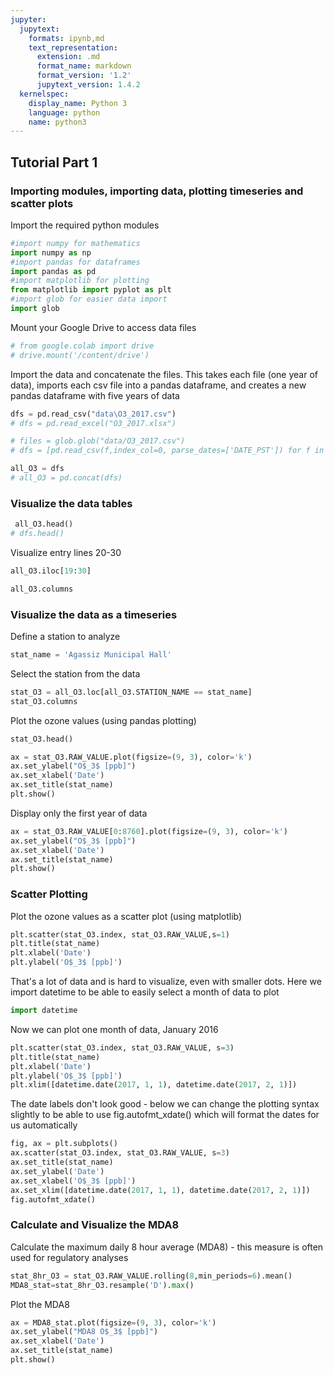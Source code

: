 ```yaml
---
jupyter:
  jupytext:
    formats: ipynb,md
    text_representation:
      extension: .md
      format_name: markdown
      format_version: '1.2'
      jupytext_version: 1.4.2
  kernelspec:
    display_name: Python 3
    language: python
    name: python3
---
```


<!-- #region colab_type="text" id="Af6e84nV4FvG" -->
## Tutorial Part 1
### Importing modules, importing data, plotting timeseries and scatter plots
<!-- #endregion -->

<!-- #region colab_type="text" id="fyF4Y6Zz_6RE" -->

Import the required python modules
<!-- #endregion -->

```python colab={} colab_type="code" id="unUVivdPmhNz"
#import numpy for mathematics
import numpy as np
#import pandas for dataframes
import pandas as pd
#import matplotlib for plotting
from matplotlib import pyplot as plt
#import glob for easier data import
import glob
```

<!-- #region colab_type="text" id="Aeu0GzWZFzRI" -->
Mount your Google Drive to access data files
<!-- #endregion -->

```python colab={"base_uri": "https://localhost:8080/", "height": 54} colab_type="code" executionInfo={"elapsed": 309, "status": "ok", "timestamp": 1591985663609, "user": {"displayName": "Rivkah Gardner-Frolick", "photoUrl": "", "userId": "01660883882147847432"}, "user_tz": 420} id="vLrL2spWA0sM" outputId="a95c932b-969b-4956-dde3-7272e61d19b7"
# from google.colab import drive
# drive.mount('/content/drive')
```

<!-- #region colab_type="text" id="mxnuV0L3AFGo" -->
Import the data and concatenate the files. This takes each file (one year of data), imports each csv file into a pandas dataframe, and creates a new pandas dataframe with five years of data
<!-- #endregion -->

```python colab={"base_uri": "https://localhost:8080/", "height": 72} colab_type="code" executionInfo={"elapsed": 5135, "status": "ok", "timestamp": 1590013640924, "user": {"displayName": "Rivkah Gardner-Frolick", "photoUrl": "", "userId": "01660883882147847432"}, "user_tz": 420} id="JBiBubDeAOOX" outputId="7fc5d8fd-d8f6-4fe7-8434-e47f78660658"
dfs = pd.read_csv("data\O3_2017.csv")
# dfs = pd.read_excel("O3_2017.xlsx")

# files = glob.glob("data/O3_2017.csv") 
# dfs = [pd.read_csv(f,index_col=0, parse_dates=['DATE_PST']) for f in files]

all_O3 = dfs 
# all_O3 = pd.concat(dfs) 
```

<!-- #region colab_type="text" id="oStzyJkTIKNb" -->
### Visualize the data tables
<!-- #endregion -->

```python colab={"base_uri": "https://localhost:8080/", "height": 431} colab_type="code" executionInfo={"elapsed": 393, "status": "ok", "timestamp": 1590014147392, "user": {"displayName": "Rivkah Gardner-Frolick", "photoUrl": "", "userId": "01660883882147847432"}, "user_tz": 420} id="cns_GR1ZGAZk" outputId="25690a3d-c257-4bd1-b7c0-1d912f6b56c5"
 all_O3.head()
# dfs.head()
```

<!-- #region colab_type="text" id="-Dk47y7rwb-y" -->
Visualize entry lines 20-30
<!-- #endregion -->

```python colab={"base_uri": "https://localhost:8080/", "height": 828} colab_type="code" executionInfo={"elapsed": 410, "status": "ok", "timestamp": 1590014723405, "user": {"displayName": "Rivkah Gardner-Frolick", "photoUrl": "", "userId": "01660883882147847432"}, "user_tz": 420} id="3UWP8fFOwjTd" outputId="25326195-be63-4f1a-b174-f077e47a5a94"
all_O3.iloc[19:30]
```

```python colab={"base_uri": "https://localhost:8080/", "height": 86} colab_type="code" executionInfo={"elapsed": 337, "status": "ok", "timestamp": 1590014829352, "user": {"displayName": "Rivkah Gardner-Frolick", "photoUrl": "", "userId": "01660883882147847432"}, "user_tz": 420} id="N2Yq2JTjRF0x" outputId="125d684b-c907-4629-9ae2-0d71d2ddf3ef"
all_O3.columns
```

<!-- #region colab_type="text" id="iHiq-fsl6QzO" -->
### Visualize the data as a timeseries
<!-- #endregion -->

<!-- #region colab_type="text" id="LVc025nbF9R0" -->
Define a station to analyze
<!-- #endregion -->

```python colab={} colab_type="code" id="KqX5zZ0W_Ohy"
stat_name = 'Agassiz Municipal Hall'
```

<!-- #region colab_type="text" id="xm6cZgUDI9Hj" -->
Select the station from the data
<!-- #endregion -->

```python colab={} colab_type="code" id="MHRSFQqEJS1s"
stat_O3 = all_O3.loc[all_O3.STATION_NAME == stat_name]
stat_O3.columns
```

<!-- #region colab_type="text" id="uBPdeAerJIdt" -->
Plot the ozone values (using pandas plotting)
<!-- #endregion -->

```python colab={"base_uri": "https://localhost:8080/", "height": 431} colab_type="code" executionInfo={"elapsed": 394, "status": "ok", "timestamp": 1590015124134, "user": {"displayName": "Rivkah Gardner-Frolick", "photoUrl": "", "userId": "01660883882147847432"}, "user_tz": 420} id="0M6yOOSxSUhx" outputId="7ff65380-4c5d-42fa-8bad-0bee892e0295"
stat_O3.head()
```

```python colab={"base_uri": "https://localhost:8080/", "height": 236} colab_type="code" executionInfo={"elapsed": 885, "status": "ok", "timestamp": 1590006827080, "user": {"displayName": "Rivkah Gardner-Frolick", "photoUrl": "", "userId": "01660883882147847432"}, "user_tz": 420} id="bNF4iMuDJV_9" outputId="15d6145a-641f-446e-9721-872cdf544187"
ax = stat_O3.RAW_VALUE.plot(figsize=(9, 3), color='k')
ax.set_ylabel("O$_3$ [ppb]")
ax.set_xlabel('Date')
ax.set_title(stat_name)
plt.show()
```

<!-- #region colab_type="text" id="g1-1E5CeNG5q" -->
Display only the first year of data
<!-- #endregion -->

```python colab={"base_uri": "https://localhost:8080/", "height": 253} colab_type="code" executionInfo={"elapsed": 805, "status": "ok", "timestamp": 1590015331768, "user": {"displayName": "Rivkah Gardner-Frolick", "photoUrl": "", "userId": "01660883882147847432"}, "user_tz": 420} id="1ZfpMBLCJrjJ" outputId="84610232-9735-4a19-e7f3-2c771363e954"
ax = stat_O3.RAW_VALUE[0:8760].plot(figsize=(9, 3), color='k')
ax.set_ylabel("O$_3$ [ppb]")
ax.set_xlabel('Date')
ax.set_title(stat_name)
plt.show()
```

<!-- #region colab_type="text" id="ZxD9aI6q6Xdp" -->
### Scatter Plotting
<!-- #endregion -->

<!-- #region colab_type="text" id="evu1vX9K5ARz" -->
Plot the ozone values as a scatter plot (using matplotlib)
<!-- #endregion -->

```python colab={"base_uri": "https://localhost:8080/", "height": 312} colab_type="code" executionInfo={"elapsed": 599, "status": "ok", "timestamp": 1590007574272, "user": {"displayName": "Rivkah Gardner-Frolick", "photoUrl": "", "userId": "01660883882147847432"}, "user_tz": 420} id="vrb_rDy6y_TZ" outputId="d37cd728-30c3-4b1b-d65a-d333aeb35200"
plt.scatter(stat_O3.index, stat_O3.RAW_VALUE,s=1)
plt.title(stat_name)
plt.xlabel('Date')
plt.ylabel('O$_3$ [ppb]')
```

<!-- #region colab_type="text" id="hD-Yw5ZK5S7F" -->
That's a lot of data and is hard to visualize, even with smaller dots. Here we import datetime to be able to easily select a month of data to plot
<!-- #endregion -->

```python colab={} colab_type="code" id="cDzMjouP1xB7"
import datetime
```

<!-- #region colab_type="text" id="CFope3FR5d-o" -->
Now we can plot one month of data, January 2016
<!-- #endregion -->

```python colab={"base_uri": "https://localhost:8080/", "height": 312} colab_type="code" executionInfo={"elapsed": 615, "status": "ok", "timestamp": 1590008105674, "user": {"displayName": "Rivkah Gardner-Frolick", "photoUrl": "", "userId": "01660883882147847432"}, "user_tz": 420} id="NYBKoqFy3hTD" outputId="ab73aeb9-86ab-445d-9c7a-f721204a6236"
plt.scatter(stat_O3.index, stat_O3.RAW_VALUE, s=3)
plt.title(stat_name)
plt.xlabel('Date')
plt.ylabel('O$_3$ [ppb]')
plt.xlim([datetime.date(2017, 1, 1), datetime.date(2017, 2, 1)])
```

<!-- #region colab_type="text" id="35xbIhKN5jo6" -->
The date labels don't look good - below we can change the plotting syntax slightly to be able to use fig.autofmt_xdate() which will format the dates for us automatically
<!-- #endregion -->

```python colab={"base_uri": "https://localhost:8080/", "height": 305} colab_type="code" executionInfo={"elapsed": 881, "status": "ok", "timestamp": 1590008202725, "user": {"displayName": "Rivkah Gardner-Frolick", "photoUrl": "", "userId": "01660883882147847432"}, "user_tz": 420} id="3kB_p2RC06TM" outputId="6c949c2c-e3b0-451c-d038-16079d730c4d"
fig, ax = plt.subplots()
ax.scatter(stat_O3.index, stat_O3.RAW_VALUE, s=3)
ax.set_title(stat_name)
ax.set_ylabel('Date')
ax.set_xlabel('O$_3$ [ppb]')
ax.set_xlim([datetime.date(2017, 1, 1), datetime.date(2017, 2, 1)])
fig.autofmt_xdate()
```

<!-- #region colab_type="text" id="BMbDVgfQ6d8b" -->
### Calculate and Visualize the MDA8
<!-- #endregion -->

<!-- #region colab_type="text" id="oxWtAf9iJBMG" -->
Calculate the maximum daily 8 hour average (MDA8) - this measure is often used for regulatory analyses


<!-- #endregion -->

```python colab={} colab_type="code" id="Kl5jIy6gJUIR"
stat_8hr_O3 = stat_O3.RAW_VALUE.rolling(8,min_periods=6).mean()
MDA8_stat=stat_8hr_O3.resample('D').max()
```

<!-- #region colab_type="text" id="er5grK3PJMYt" -->
Plot the MDA8
<!-- #endregion -->

```python colab={"base_uri": "https://localhost:8080/", "height": 241} colab_type="code" executionInfo={"elapsed": 554, "status": "ok", "timestamp": 1590006867556, "user": {"displayName": "Rivkah Gardner-Frolick", "photoUrl": "", "userId": "01660883882147847432"}, "user_tz": 420} id="8zOTW-TOGQp3" outputId="66fccbe4-29c1-46d5-aef6-f02fff078186"
ax = MDA8_stat.plot(figsize=(9, 3), color='k')
ax.set_ylabel("MDA8 O$_3$ [ppb]")
ax.set_xlabel('Date')
ax.set_title(stat_name)
plt.show()
```

```python

```
